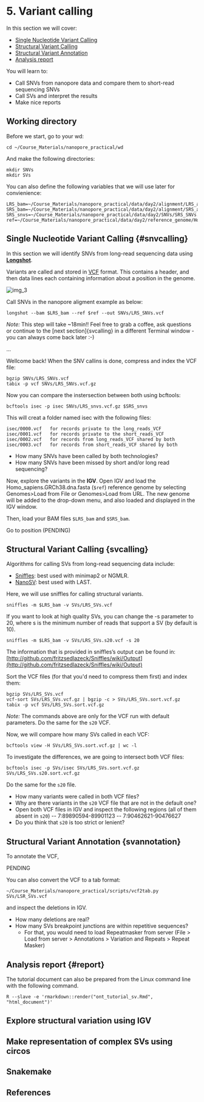 # 5. Variant calling

In this section we will cover:

* [Single Nucleotide Variant Calling](#snvcalling)
* [Structural Variant Calling](#svcalling)
* [Structural Variant Annotation](#svannotation)
* [Analysis report](#report)

You will learn to:

- Call SNVs from nanopore data and compare them to short-read sequencing SNVs
- Call SVs and interpret the results
- Make nice reports

## Working directory

Before we start, go to your wd:

```
cd ~/Course_Materials/nanopore_practical/wd
```

And make the following directories:

```
mkdir SNVs
mkdir SVs
```

You can also define the following variables that we will use later for convienience:

```
LRS_bam=~/Course_Materials/nanopore_practical/data/day2/alignment/LRS_alignment.bam
SRS_bam=~/Course_Materials/nanopore_practical/data/day2/alignment/SRS_alignment.bam
SRS_snvs=~/Course_Materials/nanopore_practical/data/day2/SNVs/SRS_SNVs.vcf.gz
ref=~/Course_Materials/nanopore_practical/data/day2/reference_genome/Homo_sapiens.GRCh38.dna.fasta
```

## Single Nucleotide Variant Calling {#snvcalling}

In this section we will identify SNVs from long-read sequencing data using [**Longshot**](https://github.com/pjedge/longshot).

Variants are called and stored in [VCF](http://samtools.github.io/hts-specs/VCFv4.2.pdf) format. This contains a header, and then data lines each containing information about a position in the genome.

<img src="//raw.githubusercontent.com/who-blackbird/who-blackbird.github.io/master/images/vcf.png" alt="img_3" class="inline"/>

Call SNVs in the nanopore aligment example as below:

```
longshot --bam $LRS_bam --ref $ref --out SNVs/LRS_SNVs.vcf
```

*Note:* This step will take ~18min!! Feel free to grab a coffee, ask questions or continue to the [next section]{svcalling} in a different Terminal window - you can always come back later :-)

...

Wellcome back! When the SNV callins is done, compress and index the VCF file:

```
bgzip SNVs/LRS_SNVs.vcf
tabix -p vcf SNVs/LRS_SNVs.vcf.gz
```

Now you can compare the instersection between both using bcftools:

```
bcftools isec -p isec SNVs/LRS_snvs.vcf.gz $SRS_snvs
```

This will creat a folder named isec with the following files:

```
isec/0000.vcf   for records private to the long_reads_VCF
isec/0001.vcf   for records private to the short_reads_VCF
isec/0002.vcf   for records from long_reads_VCF shared by both
isec/0003.vcf   for records from short_reads_VCF shared by both
```
- How many SNVs have been called by both technologies?
- How many SNVs have been missed by short and/or long read sequencing?

Now, explore the variants in the **IGV**. Open IGV and load the Homo_sapiens.GRCh38.dna.fasta (`$ref`) reference genome by selecting Genomes>Load from File or Genomes>Load from URL. The new genome will be added to the drop-down menu, and also loaded and displayed in the IGV window.

Then, load your BAM files `$LRS_bam` and `$SRS_bam`.

Go to position (PENDING)


## Structural Variant Calling {svcalling}

Algorithms for calling SVs from long-read sequencing data include:
-	[Sniffles](http://github.com/fritzsedlazeck/Sniffles): best used with minimap2 or NGMLR. 
-	[NanoSV](http://github.com/philres/ngmlr): best used with LAST.

Here, we will use sniffles for calling structural variants.

```
sniffles -m $LRS_bam -v SVs/LRS_SVs.vcf
```

If you want to look at high quality SVs, you can change the -s parameter to 20, where s is the minimum number of reads that support a SV (by default is 10).

```
sniffles -m $LRS_bam -v SVs/LRS_SVs.s20.vcf -s 20
```

The information that is provided in sniffles’s output can be found in:
[http://github.com/fritzsedlazeck/Sniffles/wiki/Output](http://github.com/fritzsedlazeck/Sniffles/wiki/Output)

Sort the VCF files (for that you'd need to compress them first) and index them:

```
bgzip SVs/LRS_SVs.vcf
vcf-sort SVs/LRS_SVs.vcf.gz | bgzip -c > SVs/LRS_SVs.sort.vcf.gz
tabix -p vcf SVs/LRS_SVs.sort.vcf.gz
```

*Note:* The commands above are only for the VCF run with default parameters. Do the same for the `s20` VCF.

Now, we will compare how many SVs called in each VCF:

```
bcftools view -H SVs/LRS_SVs.sort.vcf.gz | wc -l
```

To investigate the differences, we are going to intersect both VCF files:

```
bcftools isec -p SVs/isec SVs/LRS_SVs.sort.vcf.gz SVs/LRS_SVs.s20.sort.vcf.gz
```

Do the same for the `s20` file.

- How many variants were called in both VCF files?
- Why are there variants in the `s20` VCF file that are not in the default one?
- Open both VCF files in IGV and inspect the following regions (all of them absent in `s20`)
-- 7:89890594-89901123
-- 7:90462621-90476627
- Do you think that `s20` is too strict or lenient?


## Structural Variant Annotation {svannotation}

To annotate the VCF, 

PENDING


You can also convert the VCF to a tab format:

```
~/Course_Materials/nanopore_practical/scripts/vcf2tab.py SVs/LSR_SVs.vcf
```

and inspect the deletions in IGV.

-	How many deletions are real?
-	How many SVs breakpoint junctions are within repetitive sequences?
     - For that, you would need to load Repeatmasker from server (File > Load from server > Annotations > Variation and Repeats > Repeat Masker)

## Analysis report {#report}

The tutorial document can also be prepared from the Linux command line with the following command.

```
R --slave -e 'rmarkdown::render("ont_tutorial_sv.Rmd", "html_document")'
```

## Explore structural variation using IGV

## Make representation of complex SVs using circos

## Snakemake

## References

